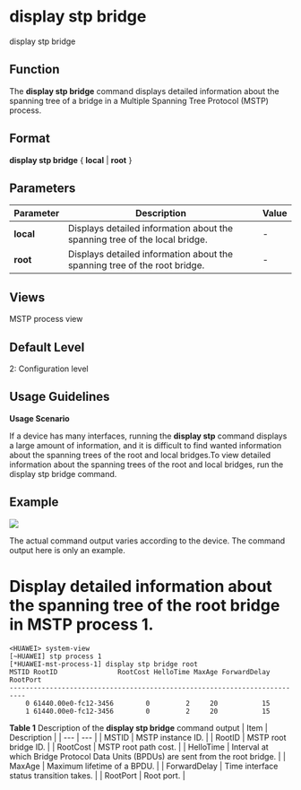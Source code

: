 display stp bridge
==================

display stp bridge

Function
--------



The **display stp bridge** command displays detailed information about the spanning tree of a bridge in a Multiple Spanning Tree Protocol (MSTP) process.




Format
------

**display stp bridge** { **local** | **root** }


Parameters
----------

| Parameter | Description | Value |
| --- | --- | --- |
| **local** | Displays detailed information about the spanning tree of the local bridge. | - |
| **root** | Displays detailed information about the spanning tree of the root bridge. | - |



Views
-----

MSTP process view


Default Level
-------------

2: Configuration level


Usage Guidelines
----------------

**Usage Scenario**



If a device has many interfaces, running the **display stp** command displays a large amount of information, and it is difficult to find wanted information about the spanning trees of the root and local bridges.To view detailed information about the spanning trees of the root and local bridges, run the display stp bridge command.




Example
-------

![](../public_sys-resources/note_3.0-en-us.png) 

The actual command output varies according to the device. The command output here is only an example.


# Display detailed information about the spanning tree of the root bridge in MSTP process 1.
```
<HUAWEI> system-view
[~HUAWEI] stp process 1
[*HUAWEI-mst-process-1] display stp bridge root
MSTID RootID               RootCost HelloTime MaxAge ForwardDelay RootPort
--------------------------------------------------------------------------
    0 61440.00e0-fc12-3456        0         2     20           15                         
    1 61440.00e0-fc12-3456        0         2     20           15

```

**Table 1** Description of the **display stp bridge** command output
| Item | Description |
| --- | --- |
| MSTID | MSTP instance ID. |
| RootID | MSTP root bridge ID. |
| RootCost | MSTP root path cost. |
| HelloTime | Interval at which Bridge Protocol Data Units (BPDUs) are sent from the root bridge. |
| MaxAge | Maximum lifetime of a BPDU. |
| ForwardDelay | Time interface status transition takes. |
| RootPort | Root port. |